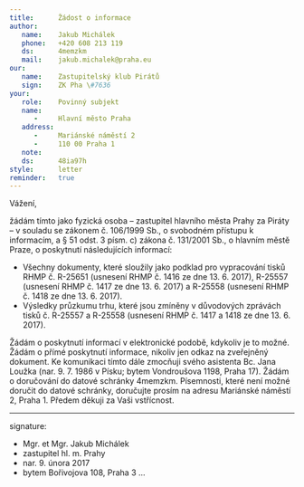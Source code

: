 ```yaml
---
title:      Žádost o informace
author:
   name:    Jakub Michálek
   phone:   +420 608 213 119
   ds:      4memzkm
   mail:    jakub.michalek@praha.eu
our:
   name:    Zastupitelský klub Pirátů
   sign:    ZK Pha \#7636
your:
   role:    Povinný subjekt
   name:    
      -     Hlavní město Praha
   address:
      -     Mariánské náměstí 2
      -     110 00 Praha 1
   note:
   ds:      48ia97h
style:      letter
reminder:   true
---
```


Vážení,

žádám tímto jako fyzická osoba – zastupitel hlavního města Prahy za Piráty – v souladu se zákonem č. 106/1999 Sb., o svobodném přístupu k informacím, a § 51 odst. 3 písm. c) zákona č. 131/2001 Sb., o hlavním městě Praze, o poskytnutí následujících informací: 

* Všechny dokumenty, které sloužily jako podklad pro vypracování tisků RHMP č. R-25651 (usnesení RHMP č. 1416 ze dne 13. 6. 2017), R-25557 (usnesení RHMP č. 1417 ze dne 13. 6. 2017) a R-25558 (usnesení RHMP č. 1418 ze dne 13. 6. 2017). 
* Výsledky průzkumu trhu, které jsou zmíněny v důvodových zprávách tisků č. R-25557 a R-25558 (usnesení RHMP č. 1417 a 1418 ze dne 13. 6. 2017). 

Žádám o poskytnutí informací v elektronické podobě, kdykoliv je to možné. Žádám o přímé poskytnutí informace, nikoliv jen odkaz na zveřejněný dokument. Ke komunikaci tímto dále zmocňuji svého asistenta Bc. Jana Loužka (nar. 9. 7. 1986 v Písku; bytem Vondroušova 1198, Praha 17). Žádám o doručování do datové schránky 4memzkm. Písemnosti, které není možné doručit do datové schránky, doručujte prosím na adresu Mariánské náměstí 2, Praha 1. Předem děkuji za Vaši vstřícnost.

---
signature: 
  - Mgr. et Mgr. Jakub Michálek
  - zastupitel hl. m. Prahy
  - nar. 9. února 2017
  - bytem Bořivojova 108, Praha 3
...
